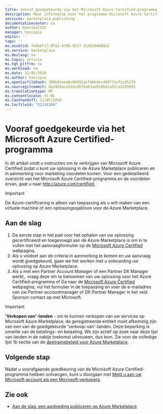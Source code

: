 ```yaml
---
title: Vooraf goedgekeurde via het Microsoft Azure Certified-programma | Microsoft Docs
description: Meer informatie over het programma Microsoft Azure Certified partner en toegang krijgen tot het verkopen van uw installatiekopie van virtuele machine, oplossingssjabloon, developer-service of service van de gegevens op Azure Marketplace
services: marketplace-publishing
documentationcenter: na
author: HannibalSII
manager: hascipio
editor: ''
tags: ''
ms.assetid: 7e9ebf17-07a1-4796-921f-d1d62046892d
ms.service: marketplace
ms.devlang: na
ms.topic: article
ms.tgt_pltfrm: na
ms.workload: na
ms.date: 12/05/2016
ms.author: hascipio
ms.openlocfilehash: 300b94aea0c06092a5fb6bdecd49771ef1cd517d
ms.sourcegitcommit: da3459aca32dcdbf6a63ae9186d2ad2ca2295893
ms.translationtype: MT
ms.contentlocale: nl-NL
ms.lasthandoff: 11/07/2018
ms.locfileid: "51234184"
---
```

# <a name="get-pre-approved-via-the-microsoft-azure-certified-program"></a>Vooraf goedgekeurde via het Microsoft Azure Certified-programma
In dit artikel vindt u instructies om te verkrijgen van Microsoft Azure Certified zodat u kunt uw oplossing in de Azure Marketplace publiceren en in aanmerking voor marketing voordelen komen. Voor een gedetailleerd overzicht van het Microsoft Azure Certified-programma en de voordelen ervan, gaat u naar [ http://azure.com/certified ](http://azure.com/certified).

> [!IMPORTANT]
> De Azure-certificering is alleen van toepassing als u wilt maken van een virtuele machine of een oplossingssjabloon voor de Azure Marketplace.

## <a name="getting-started"></a>Aan de slag
1. De eerste stap in het pad voor het ophalen van uw oplossing gecertificeerd en toegevoegd aan de Azure Marketplace is om in te vullen met het aanvraagformulier op de [Microsoft Azure Certified](https://createopportunity.azurewebsites.net) webpagina.
2. Als u voldoet aan de criteria in aanmerking te komen en uw aanvraag wordt goedgekeurd, gaan we het werken met u onboarding uw oplossing op Azure Marketplace.
3. Als u met een Partner Account Manager of een Partner DX Manager werkt,. vraag deze om te benoemen van uw oplossing voor het Azure Certified-programma of Ga naar de [Microsoft Azure Certified](http://createopportunity.azurewebsites.net) webpagina, vul het formulier in de toepassing en voer de e-mailadres van uw Partner-accountmanager of DX Partner Manager in het veld Sponsor contact op met Microsoft.

> [!IMPORTANT]
> **'Verkopen van'-landen** - om te kunnen verkopen van uw services op Microsoft Azure Marketplace, de geregistreerde entiteit moet afkomstig zijn van een van de goedgekeurde 'verkoop-van'-landen. Deze beperking is omwille van de betalings- en belasting. We zijn actief op zoek naar deze lijst van landen in de nabije toekomst uitvouwen, dus kom. Zie voor de volledige lijst 1b sectie van de [deelnamebeleid voor Azure Marketplace](https://go.microsoft.com/fwlink/?LinkID=526833).


## <a name="next-step"></a>Volgende stap
Nadat u voorafgaande goedkeuring van de Microsoft Azure Certified-programma hebben ontvangen, kunt u doorgaan met [Meld u aan uw Microsoft-account als een Microsoft-verkopers](marketplace-publishing-accounts-creation-registration.md).

## <a name="see-also"></a>Zie ook
* [Aan de slag: een aanbieding publiceren op Azure Marketplace](marketplace-publishing-getting-started.md)
